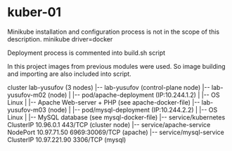 # kuber-01

Minikube installation and configuration process is not in the scope of this description.
minikube driver=docker

Deployment process is commented into build.sh script

In this project images from previous modules were used. So image building and importing are also included into script.

cluster lab-yusufov (3 nodes)
|-- lab-yusufov (control-plane node)
|-- lab-yusufov-m02 (node)
|   |-- pod/apache-deployment (IP:10.244.1.2)
|       |-- OS Linux
|       |-- Apache Web-server + PHP (see apache-docker-file)
|-- lab-yusufov-m03 (node)
|   |-- pod/mysql-deployment (IP:10.244.2.2)
|       |-- OS Linux
|       |-- MySQL database (see mysql-docker-file)
|-- service/kubernetes ClusterIP 10.96.0.1 443/TCP (cluster node)
|-- service/apache-service NodePort 10.97.71.50 6969:30069/TCP (apache)
|-- service/mysql-service ClusterIP 10.97.221.90 3306/TCP (mysql)

